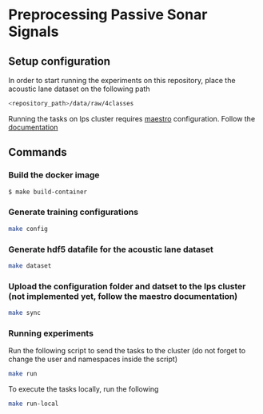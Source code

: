 # Preprocessing Passive Sonar Signals

## Setup configuration

In order to start running the experiments on this repository, place the acoustic lane dataset on the following path

``` bash
<repository_path>/data/raw/4classes
```

Running the tasks on lps cluster requires [maestro](https://github.com/gabriel-milan/maestro) configuration. Follow the [documentation](https://maestro-lps.readthedocs.io/en/latest/#support)

## Commands

### Build the docker image


``` bash
$ make build-container

```

### Generate training configurations

``` bash
make config
```

### Generate hdf5 datafile for the acoustic lane dataset

``` bash
make dataset
```

### Upload the configuration folder and datset to the lps cluster (not implemented yet, follow the maestro documentation)

``` bash
make sync
```
### Running experiments

Run the following script to send the tasks to the cluster (do not forget to change the user and namespaces inside the script)

``` bash
make run

```

To execute the tasks locally, run the following

``` bash
make run-local
```
